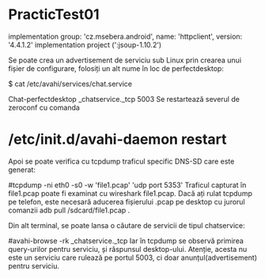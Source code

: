 # PracticTest01
 implementation group: 'cz.msebera.android', name: 'httpclient', version: '4.4.1.2'
    implementation project (':jsoup-1.10.2')

Se poate crea un advertisement de serviciu sub Linux prin crearea unui fișier de configurare, folosiți un alt nume în loc de perfectdesktop:

$ cat   /etc/avahi/services/chat.service 
<?xml version="1.0" standalone='no'?>
<!DOCTYPE service-group SYSTEM "avahi-service.dtd">
<service-group>
  <name>Chat-perfectdesktop</name>
  <service>
    <type>_chatservice._tcp</type>
    <port>5003</port>
  </service>
</service-group>
Se restartează severul de zeroconf cu comanda

# /etc/init.d/avahi-daemon restart
Apoi se poate verifica cu tcpdump traficul specific DNS-SD care este generat:

#tcpdump -ni eth0 -s0 -w 'file1.pcap' 'udp port 5353'
Traficul capturat în file1.pcap poate fi examinat cu wireshark file1.pcap. Dacă ați rulat tcpdump pe telefon, este necesară aducerea fișierului .pcap pe desktop cu jurorul comanzii adb pull /sdcard/file1.pcap .

Din alt terminal, se poate lansa o căutare de servicii de tipul chatservice:

#avahi-browse -rk _chatservice._tcp
Iar în tcpdump se observă primirea query-urilor pentru serviciu, și răspunsul desktop-ului. Atenție, acesta nu este un serviciu care rulează pe portul 5003, ci doar anunțul(advertisement) pentru serviciu.
